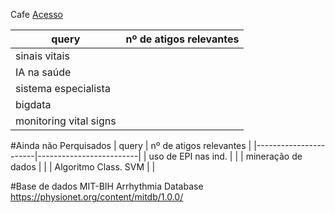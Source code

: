 Cafe [Acesso](https://www-periodicos-capes-gov-br.ez120.periodicos.capes.gov.br/index.php/buscador-primo.html)

| query                 | nº de atigos relevantes |
|-----------------------|-------------------------|
| sinais vitais         |                         |
| IA na saúde           |                         |
| sistema especialista  |                         |
| bigdata               |                         |
| monitoring vital signs|                         |




#Ainda não Perquisados
| query                 | nº de atigos relevantes |
|-----------------------|-------------------------|
| uso de EPI nas ind.   |                         |
| mineração de dados    |                         |
| Algoritmo Class. SVM  |                         |




#Base de dados
MIT-BIH Arrhythmia Database
https://physionet.org/content/mitdb/1.0.0/